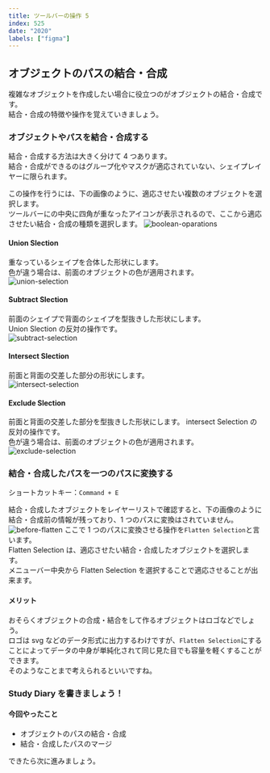 ```yaml
---
title: ツールバーの操作 5
index: 525
date: "2020"
labels: ["figma"]
---
```


## オブジェクトのパスの結合・合成

複雑なオブジェクトを作成したい場合に役立つのがオブジェクトの結合・合成です。  
結合・合成の特徴や操作を覚えていきましょう。

### オブジェクトやパスを結合・合成する

結合・合成する方法は大きく分けて 4 つあります。  
結合・合成ができるのはグループ化やマスクが適応されていない、シェイプレイヤーに限られます。

この操作を行うには、下の画像のように、適応させたい複数のオブジェクトを選択します。  
ツールバーにの中央に四角が重なったアイコンが表示されるので、ここから適応させたい結合・合成の種類を選択します。
![boolean-oparations](./img/boolean-oparations.png)

#### Union Slection

重なっているシェイプを合体した形状にします。  
色が違う場合は、前面のオブジェクトの色が適用されます。  
![union-selection](./img/union-selection.png)

#### Subtract Slection

前面のシェイプで背面のシェイプを型抜きした形状にします。  
Union Slection の反対の操作です。  
![subtract-selection](./img/substract-selection.png)

#### Intersect Slection

前面と背面の交差した部分の形状にします。  
![intersect-selection](./img/intersect-selection.png)

#### Exclude Slection

前面と背面の交差した部分を型抜きした形状にします。
intersect Selection の反対の操作です。  
色が違う場合は、前面のオブジェクトの色が適用されます。  
![exclude-selection](./img/exclude-selection.png)

### 結合・合成したパスを一つのパスに変換する

ショートカットキー：`Command + E`

結合・合成したオブジェクトをレイヤーリストで確認すると、下の画像のように結合・合成前の情報が残っており、1 つのパスに変換はされていません。  
![before-flatten](./img/before-flatten.png)
ここで 1 つのパスに変換させる操作を`Flatten Selection`と言います。  
Flatten Selection は、適応させたい結合・合成したオブジェクトを選択します。  
メニューバー中央から Flatten Selection を選択することで適応させることが出来ます。

#### メリット

おそらくオブジェクトの合成・結合をして作るオブジェクトはロゴなどでしょう。  
ロゴは svg などのデータ形式に出力するわけですが、`Flatten Selection`にすることによってデータの中身が単純化されて同じ見た目でも容量を軽くすることができます。  
そのようなことまで考えられるといいですね。

### Study Diary を書きましょう！

#### 今回やったこと

- オブジェクトのパスの結合・合成
- 結合・合成したパスのマージ

できたら次に進みましょう。
